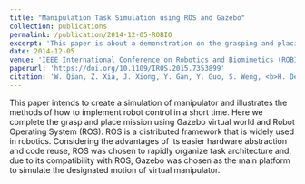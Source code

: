 ```yaml
---
title: "Manipulation Task Simulation using ROS and Gazebo"
collection: publications
permalink: /publication/2014-12-05-ROBIO
excerpt: 'This paper is about a demonstration on the grasping and placing mission using Gazebo virtual world and Robot Operating System (ROS).'
date: 2014-12-05
venue: 'IEEE International Conference on Robotics and Biomimetics (ROBIO)'
paperurl: 'https://doi.org/10.1109/IROS.2015.7353899'
citation: 'W. Qian, Z. Xia, J. Xiong, Y. Gan, Y. Guo, S. Weng, <b>H. Deng</b>, Y. Hu and J. Zhang. (2014). &quot;Manipulation Task Simulation using ROS and Gazebo.&quot; <i><b>2014 IEEE International Conference on Robotics and Biomimetics (ROBIO)</b></i>, Bali, Indonesia, 2014, pp. 2594-2598.'
---
```


This paper intends to create a simulation of manipulator and illustrates the methods of how to implement robot control in a short time. Here we complete the grasp and place mission using Gazebo virtual world and Robot Operating System (ROS). ROS is a distributed framework that is widely used in robotics. Considering the advantages of its easier hardware abstraction and code reuse, ROS was chosen to rapidly organize task architecture and, due to its compatibility with ROS, Gazebo was chosen as the main platform to simulate the designated motion of virtual manipulator.
